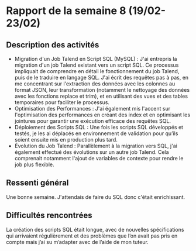 # Rapport de la semaine 8 (19/02-23/02)
## Description des activités
- Migration d'un Job Talend en Script SQL (MySQL) : J'ai entrepris la migration d'un job Talend existant vers un script SQL. Ce processus impliquait de comprendre en détail le fonctionnement du job Talend, puis de le traduire en langage SQL. J'ai écrit des requêtes pas à pas, en me concentrant sur l'extraction des données avec les colonnes au format JSON, leur transformation (notamment le nettoyage des données avec les fonctions replace et trim), et en utilisant des vues et des tables temporaires pour faciliter le processus.
- Optimisation des Performances : J'ai également mis l'accent sur l'optimisation des performances en créant des index et en optimisant les jointures pour garantir une exécution efficace des requêtes SQL. 
- Déploiement des Scripts SQL : Une fois les scripts SQL développés et testés, je les ai déplacés en environnement de validation pour qu’ils soient ensuite mis en production plus tard.
- Évolution du Job Talend : Parallèlement à la migration vers SQL, j'ai également effectué des évolutions sur un autre job Talend. Cela comprenait notamment l'ajout de variables de contexte pour rendre le job plus flexible.

## Ressenti général 
Une bonne semaine. J'attendais de faire du SQL donc c'était enrichissant.

## Difficultés rencontrées
La création des scripts SQL était longue, avec de nouvelles spécifications qui arrivaient régulièrement et des problèmes que l’on avait pas pris en compte mais j’ai su m’adapter avec de l’aide de mon tuteur.
